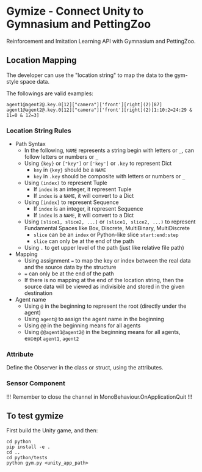 # Gymize - Connect Unity to Gymnasium and PettingZoo

Reinforcement and Imitation Learning API with Gymnasium and PettingZoo.

## Location Mapping

The developer can use the "location string" to map the data to the gym-style space data.

The followings are valid examples:

```
agent1@agent2@.key.0[12]["camera"]['front'][right](2)[87]
agent1@agent2@.key.0[12]["camera"]['front'][right](2)[1:10:2=24:29 & 11=0 & 12=3]
```

### Location String Rules
- Path Syntax
  - In the following, `NAME` represents a string begin with letters or `_`, can follow letters or numbers or `_`
  - Using `{key}` or `["key"]` or `['key']` or `.key` to represent Dict
    - `key` in `{key}` should be a `NAME`
    - `key` in `.key` should be composite with letters or numbers or `_`
  - Using `(index)` to represent Tuple
    - If `index` is an integer, it represent Tuple
    - If `index` is a `NAME`, it will convert to a Dict
  - Using `[index]` to represent Sequence
    - If `index` is an integer, it represent Sequence
    - If `index` is a `NAME`, it will convert to a Dict
  - Using `[slice1, slice2, ...]` or `(slice1, slice2, ...)` to represent Fundamental Spaces like Box, Discrete, MultiBinary, MultiDiscrete
    - `slice` can be an `index` or Python-like slice `start:end:step`
    - `slice` can only be at the end of the path
  - Using `.` to get upper level of the path (just like relative file path)
- Mapping
  - Using assignment `=` to map the key or index between the real data and the source data by the structure
  - `=` can only be at the end of the path
  - If there is no mapping at the end of the location string, then the source data will be viewed as indivisible and stored in the given destination
- Agent name
  - Using `@` in the beginning to represent the root (directly under the agent)
  - Using `agent@` to assign the agent name in the beginning
  - Using `@@` in the beginning means for all agents
  - Using `@@agent1@agent2@` in the beginning means for all agents, except `agent1`, `agent2`

### Attribute
Define the Observer in the class or struct, using the attributes.

### Sensor Component



!!! Remember to close the channel in MonoBehaviour.OnApplicationQuit !!!

## To test gymize

First build the Unity game, and then:

```
cd python
pip install -e .
cd ..
cd python/tests
python gym.py <unity_app_path>
```